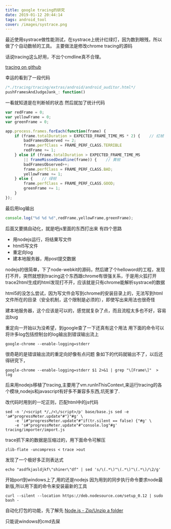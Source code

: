 ```yaml
---
title: google tracing的研究
date: 2019-01-12 20:44:14
tags: android_tool
cover: /images/systrace.png
---
```


最近使用systrace做性能测试，在systrace上统计红绿灯，因为数到眼残，所以做了个自动数帧的工具。
主要做法是修改chrome tracing的源码

话说tracing这么好用，不出个cmdline真不合理。

[tracing on github](https://github.com/catapult-project/catapult)

幸运的看到了一段代码
```javascript
/*./tracing/tracing/extras/android/android_auditor.html*/
pushFramesAndJudgeJank_: function()
```

一看就知道是在判断帧的状态
然后就加了统计代码
```javascript
var redFrame = 0;
var yellowFrame = 0;
var greenFrame = 0;

app.process.frames.forEach(function(frame) {
    if (frame.totalDuration > EXPECTED_FRAME_TIME_MS * 2) {    // 红帧
        badFramesObserved += 2;
        frame.perfClass = FRAME_PERF_CLASS.TERRIBLE
        redFrame += 1;  
    } else if (frame.totalDuration > EXPECTED_FRAME_TIME_MS 
        || frameMissedDeadline(frame)) {    // 黄帧
        badFramesObserved++;
        frame.perfClass = FRAME_PERF_CLASS.BAD;
        yellowFrame += 1;
    } else {    // 绿帧
        frame.perfClass = FRAME_PERF_CLASS.GOOD;
        greenFrame += 1;
    }
});
```

最后用log输出
```javascript
console.log("%d %d %d",redFrame,yellowFrame,greenFrame);
```

后面又要搞自动化，就是吧js里面的东西打出来
有四个思路

*   用nodejs运行，将结果写文件
*   html5写文件
*   重定向log
*   建本地服务器，用post提交数据

nodejs的很简单，下了node-webkit的源码，然后建了个helloword的工程，发现打不开，突然就想到tracing这个东西跟chrome有很强关系，于是用火狐打开trace2html生成的html发现打不开，应该就是只有chrome能解析systrace的数据

html5的没怎么尝试，因为写文件会写到chrome的安装目录上的，无法写到html文件所在的目录（安全机制，这个限制是必须的），即使写出来用法也很奇怪

建本地服务器，这个应该是可以的，感觉就复杂了点，而且流程太多也不好，容易出bug

重定向一开始以为没希望，到google查了一下还真有这个用法
用下面的命令可以将许多log包括控制台的log输出到错误输出流上
```
google-chrome --enable-logging=stderr
```

很奇葩的是错误输出流的重定向好像有点问题
象如下的代码就输出不了，以后还得研究下，
```
google-chrome --enable-logging=stderr $1 2>&1 | grep "\[Frame\]"  > log
```

后来用nodejs移植了tracing,主要用了vm.runInThisContext,来运行tracing的各个模块,nodejs和javascript有好多不兼容多东西,坑死爹了.

改代码时用到的一坨正则，匹配html中的js代码
```shell
sed -n '/<script */,/<\/script>/p' base/base.js sed -e 'a#"progressMeter.update"#"}"#g' \
    -e 'i#"progressMeter.update"#"if(tr.silent == false) {"#g' \
    -e 's#"progressMeter.update"#"console.log"#g' tracing/importer/import.js
```

trace抓下来的数据是压缩过的，用下面命令可解压
```
zlib-flate -uncompress < trace >out
```

发现了一个极好多正则表达式
```
echo "asdfkjasldjkf\"shiner\"df" | sed 's/\(.*\)"\(.*\)"\(.*\)/\2/g'
```

开始port到windows上了,用的还是nodejs
因为用到的同步执行命令要求node最新版,所以用下面的命令来安装最新的工具
```
curl --silent --location https://deb.nodesource.com/setup_0.12 | sudo bash -
```

自动化打包的功能，先了解先 [Node.js - Zip/Unzip a folder](http://stackoverflow.com/questions/15530435/node-js-zip-unzip-a-folder)

只能说windows的cmd去屎

